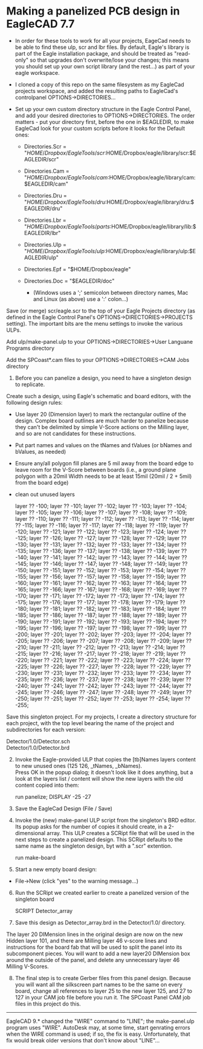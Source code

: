 Making a panelized PCB design in EagleCAD 7.7
=========================================


  * In order for these tools to work for all your projects, EageCad needs to be able to find these ulp, scr and lbr files.  By default, Eagle's library is part of the Eagle installation package, and should be treated as "read-only" so that upgrades don't overwrite/lose your changes; this means you should set up your own script library (and the rest...) as part of your eagle workspace.

  * I cloned a copy of this repo on the same filesystem as my EagleCad projects workspace, and added the resulting paths to EagleCad's controlpanel OPTIONS->DIRECTORIES...

  * Set up your own custom directory structure in the Eagle Control Panel, and add your desired directories to OPTIONS->DIRECTORIES.
The order matters - put your directory first, before the one in $EAGLEDIR, to make EagleCad look for your custom scripts before it looks for the  Default ones:

    * Directories.Scr = "$HOME/Dropbox/EagleTools/scr:$HOME/Dropbox/eagle/library/scr:$EAGLEDIR/scr"
    * Directories.Cam = "$HOME/Dropbox/EagleTools/cam:$HOME/Dropbox/eagle/library/cam:$EAGLEDIR/cam"
    * Directories.Dru = "$HOME/Dropbox/EagleTools/dru:$HOME/Dropbox/eagle/library/dru:$EAGLEDIR/dru"
    * Directories.Lbr = "$HOME/Dropbox/EagleTools/parts:$HOME/Dropbox/eagle/library/lib:$EAGLEDIR/lbr"
    * Directories.Ulp = "$HOME/Dropbox/EagleTools/ulp:$HOME/Dropbox/eagle/library/ulp:$EAGLEDIR/ulp"
    * Directories.Epf = "$HOME/Dropbox/eagle"
    * Directories.Doc = "$EAGLEDIR/doc"

      * (Windows uses a ';' semicolon between directory names, Mac and Linux (as above) use a ':' colon...)



Save (or merge) scr/eagle.scr to the top of your Eagle Projects directory (as defined in the Eagle Control Panel's OPTIONS->DIRECTORIES->PROJECTS setting).  The important bits are the menu settings to invoke the various ULPs.

Add ulp/make-panel.ulp to your OPTIONS->DIRECTORIES->User Languane Programs directory

Add the SPCoast*.cam files to your OPTIONS->DIRECTORIES->CAM Jobs directory


1. Before you can panelize a design, you need to have a singleton design to replicate.

Create such a design, using Eagle's schematic and board editors, with the following design rules:
  * Use layer 20 (Dimension layer) to mark the rectangular outline of the design.  Complex board outlines are much harder to panelize because they can't be delimited by simple V-Score actions on the Milling layer, and so are not candidates for these instructions.
  * Put part names and values on the tNames and tValues (or bNames and bValues, as needed)
  * Ensure any/all polygon fill planes are 5 mil away from the board edge to leave room for the V-Score between boards (i.e., a ground plane polygon with a 20mil Width needs to be at least 15mil (20mil / 2 + 5mil) from the board edge)
  * clean out unused layers

     layer ?? -100;  layer ?? -101;  layer ?? -102;  layer ?? -103;  layer ?? -104;  layer ?? -105;  layer ?? -106;  layer ?? -107;  layer ?? -108;  layer ?? -109;  layer ?? -110;  layer ?? -111;  layer ?? -112;  layer ?? -113;  layer ?? -114;  layer ?? -115;  layer ?? -116;  layer ?? -117;  layer ?? -118;  layer ?? -119;  layer ?? -120;  layer ?? -121;  layer ?? -122;  layer ?? -123;  layer ?? -124;  layer ?? -125;  layer ?? -126;  layer ?? -127;  layer ?? -128;  layer ?? -129;  layer ?? -130;  layer ?? -131;  layer ?? -132;  layer ?? -133;  layer ?? -134;  layer ?? -135;  layer ?? -136;  layer ?? -137;  layer ?? -138;  layer ?? -139;  layer ?? -140;  layer ?? -141;  layer ?? -142;  layer ?? -143;  layer ?? -144;  layer ?? -145;  layer ?? -146;  layer ?? -147;  layer ?? -148;  layer ?? -149;  layer ?? -150;  layer ?? -151;  layer ?? -152;  layer ?? -153;  layer ?? -154;  layer ?? -155;  layer ?? -156;  layer ?? -157;  layer ?? -158;  layer ?? -159;  layer ?? -160;  layer ?? -161;  layer ?? -162;  layer ?? -163;  layer ?? -164;  layer ?? -165;  layer ?? -166;  layer ?? -167;  layer ?? -168;  layer ?? -169;  layer ?? -170;  layer ?? -171;  layer ?? -172;  layer ?? -173;  layer ?? -174;  layer ?? -175;  layer ?? -176;  layer ?? -177;  layer ?? -178;  layer ?? -179;  layer ?? -180;  layer ?? -181;  layer ?? -182;  layer ?? -183;  layer ?? -184;  layer ?? -185;  layer ?? -186;  layer ?? -187;  layer ?? -188;  layer ?? -189;  layer ?? -190;  layer ?? -191;  layer ?? -192;  layer ?? -193;  layer ?? -194;  layer ?? -195;  layer ?? -196;  layer ?? -197;  layer ?? -198;  layer ?? -199;  layer ?? -200;  layer ?? -201;  layer ?? -202;  layer ?? -203;  layer ?? -204;  layer ?? -205;  layer ?? -206;  layer ?? -207;  layer ?? -208;  layer ?? -209;  layer ?? -210;  layer ?? -211;  layer ?? -212;  layer ?? -213;  layer ?? -214;  layer ?? -215;  layer ?? -216;  layer ?? -217;  layer ?? -218;  layer ?? -219;  layer ?? -220;  layer ?? -221;  layer ?? -222;  layer ?? -223;  layer ?? -224;  layer ?? -225;  layer ?? -226;  layer ?? -227;  layer ?? -228;  layer ?? -229;  layer ?? -230;  layer ?? -231;  layer ?? -232;  layer ?? -233;  layer ?? -234;  layer ?? -235;  layer ?? -236;  layer ?? -237;  layer ?? -238;  layer ?? -239;  layer ?? -240;  layer ?? -241;  layer ?? -242;  layer ?? -243;  layer ?? -244;  layer ?? -245;  layer ?? -246;  layer ?? -247;  layer ?? -248;  layer ?? -249;  layer ?? -250;  layer ?? -251;  layer ?? -252;  layer ?? -253;  layer ?? -254; 
layer ?? -255;

Save this singleton project.  For my projects, I create a directory structure for each project, with the top level bearing the name of the project and subdirectories for each version: 

   Detector/1.0/Detector.sch<br>
   Detector/1.0/Detector.brd

2. Invoke the Eagle-provided ULP that copies the [tb]Names layers content to new unused ones (125 126, _tNames, _bNames).  
Press OK in the popup dialog; it doesn't look like it does anything, but a look at the layers list / content will show the new layers with the old content copied into them:

   run panelize;
   DISPLAY -25 -27

3. Save the EagleCad Design (File / Save)
4. Invoke the (new) make-panel ULP script from the singleton's BRD editor.  Its popup asks for the number of copies it should create, in a 2-dimensional array.
This ULP creates a SCRipt file that will be used in the next steps to create a panelized design.  This SCRipt defaults to the same name as the singleton design, byt with a ".scr" extention.

   run make-board

5. Start a new empty board design:
  * File->New (click "yes" to the warning message...)

6. Run the SCRipt we created earlier to create a panelized version of the singleton board

   SCRIPT Detector_array

7. Save this design as Detector_array.brd in the Detector/1.0/ directory.

The layer 20 DIMension lines in the original design are now on the new Hidden layer 101, and there are Milling layer 46 v-score lines and instructions for the board fab that will be used to split the panel into its subcomponent pieces.
You will want to add a new layer20 DIMension box around the outside of the panel, and delete any unnecessary layer 46 Milling V-Scores.

8. The final step is to create Gerber files from this panel design.  Because you will want all the silkscreen part names to be the same on every board, change all references to layer 25 to the new layer 125, and 27 to 127 in your CAM job file before you run it.  The SPCoast Panel CAM job files in this project do this.


----
EagleCAD 9.* changed the "WIRE" command to "LINE"; the make-panel.ulp program uses "WIRE".  AutoDesk may, at some time, start genrating errors when the WIRE command is used; if so, the fix is easy.  Unfortunately, that fix would break older versions that don't know about "LINE"...

